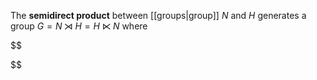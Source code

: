 The **semidirect product** between [[groups|group]] $N$ and $H$ generates a group $G= N \rtimes H = H \ltimes N$ where

$$

$$